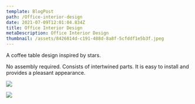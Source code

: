 ```yaml
---
template: BlogPost
path: /Office-interior-design
date: 2021-07-09T12:01:04.834Z
title: Office Interior Design
metaDescription: Office Interior Design
thumbnail: /assets/8426814d-c191-488d-8a8f-5cfddf1e5b3f.jpeg
---
```

A coffee table design inspired by stars. 

No assembly required.  Consists of intertwined parts. It is easy to install and provides a pleasant appearance.

![](/assets/web-portfolio-22.jpg)

![](/assets/web-portfolio-23.jpg)
